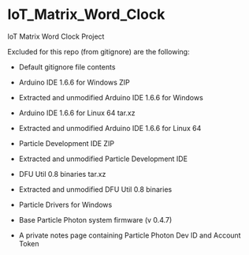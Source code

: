 # IoT_Matrix_Word_Clock
IoT Matrix Word Clock Project

Excluded for this repo (from gitignore) are the following:
* Default gitignore file contents

* Arduino IDE 1.6.6 for Windows ZIP
* Extracted and unmodified Arduino IDE 1.6.6 for Windows
* Arduino IDE 1.6.6 for Linux 64 tar.xz
* Extracted and unmodified Arduino IDE 1.6.6 for Linux 64
* Particle Development IDE ZIP
* Extracted and unmodified Particle Development IDE

* DFU Util 0.8 binaries tar.xz
* Extracted and unmodified DFU Util 0.8 binaries
* Particle Drivers for Windows
* Base Particle Photon system firmware (v 0.4.7)

* A private notes page containing Particle Photon Dev ID and Account Token
